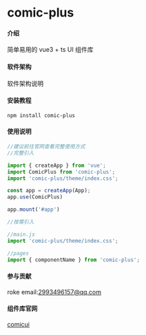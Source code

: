 # comic-plus

#### 介绍

简单易用的 vue3 + ts UI 组件库

#### 软件架构

软件架构说明

#### 安装教程

```shell
npm install comic-plus

```

#### 使用说明

```JavaScript
//建议前往官网查看完整使用方式
//完整引入

import { createApp } from 'vue';
import ComicPlus from 'comic-plus';
import 'comic-plus/theme/index.css';

const app = createApp(App);
app.use(ComicPlus)

app.mount('#app')

//按需引入

//main.js
import 'comic-plus/theme/index.css';

//pages
import { componentName } from 'comic-plus';

```

#### 参与贡献

roke email:2993496157@qq.com

#### 组件库官网

[comicui](http://comicui.cn)
